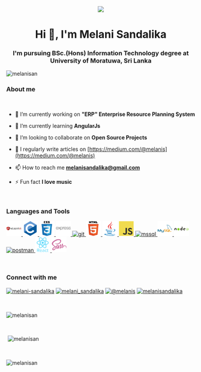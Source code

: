 <div align="center">
    <a href="#"><img width="50%" height="auto" src="https://media4.giphy.com/media/L1R1tvI9svkIWwpVYr/giphy.gif?cid=6c09b952dc4cbb453bbba930912db5e7342f6530a927086c&rid=giphy.gif&ct=g" "/></a>
</div>

<h1 align="center">Hi 👋, I'm Melani Sandalika</h1>
<h3 align="center">I'm pursuing BSc.(Hons) Information Technology degree at University of Moratuwa, Sri Lanka</h3>


<p align="left"> <img src="https://komarev.com/ghpvc/?username=melanisan&label=Profile%20views&color=0e75b6&style=flat" alt="melanisan" /> </p>

<h3 align="left">About me</h3><br>
     
- 🔭 I’m currently working on **"ERP" Enterprise Resource Planning System**

- 🌱 I’m currently learning **AngularJs**

- 👯 I’m looking to collaborate on **Open Source Projects**

- 📝 I regularly write articles on [https://medium.com/@melanis](https://medium.com/@melanis)

- 📫 How to reach me **melanisandalika@gmail.com**

- ⚡ Fun fact **I love music**
<br>
<h3 align="left">Languages and Tools</h3>
<p align="left"> <a href="https://angular.io" target="_blank" rel="noreferrer"> <img src="https://raw.githubusercontent.com/devicons/devicon/master/icons/angularjs/angularjs-original-wordmark.svg" alt="angularjs" width="40" height="40"/> </a> <a href="https://www.cprogramming.com/" target="_blank" rel="noreferrer"> <img src="https://raw.githubusercontent.com/devicons/devicon/master/icons/c/c-original.svg" alt="c" width="40" height="40"/> </a> <a href="https://www.w3schools.com/css/" target="_blank" rel="noreferrer"> <img src="https://raw.githubusercontent.com/devicons/devicon/master/icons/css3/css3-original-wordmark.svg" alt="css3" width="40" height="40"/> </a> <a href="https://expressjs.com" target="_blank" rel="noreferrer"> <img src="https://raw.githubusercontent.com/devicons/devicon/master/icons/express/express-original-wordmark.svg" alt="express" width="40" height="40"/> </a> <a href="https://git-scm.com/" target="_blank" rel="noreferrer"> <img src="https://www.vectorlogo.zone/logos/git-scm/git-scm-icon.svg" alt="git" width="40" height="40"/> </a> <a href="https://www.w3.org/html/" target="_blank" rel="noreferrer"> <img src="https://raw.githubusercontent.com/devicons/devicon/master/icons/html5/html5-original-wordmark.svg" alt="html5" width="40" height="40"/> </a> <a href="https://www.java.com" target="_blank" rel="noreferrer"> <img src="https://raw.githubusercontent.com/devicons/devicon/master/icons/java/java-original.svg" alt="java" width="40" height="40"/> </a> <a href="https://developer.mozilla.org/en-US/docs/Web/JavaScript" target="_blank" rel="noreferrer"> <img src="https://raw.githubusercontent.com/devicons/devicon/master/icons/javascript/javascript-original.svg" alt="javascript" width="40" height="40"/> </a> <a href="https://www.microsoft.com/en-us/sql-server" target="_blank" rel="noreferrer"> <img src="https://www.svgrepo.com/show/303229/microsoft-sql-server-logo.svg" alt="mssql" width="40" height="40"/> </a> <a href="https://www.mysql.com/" target="_blank" rel="noreferrer"> <img src="https://raw.githubusercontent.com/devicons/devicon/master/icons/mysql/mysql-original-wordmark.svg" alt="mysql" width="40" height="40"/> </a> <a href="https://nodejs.org" target="_blank" rel="noreferrer"> <img src="https://raw.githubusercontent.com/devicons/devicon/master/icons/nodejs/nodejs-original-wordmark.svg" alt="nodejs" width="40" height="40"/> </a> <a href="https://postman.com" target="_blank" rel="noreferrer"> <img src="https://www.vectorlogo.zone/logos/getpostman/getpostman-icon.svg" alt="postman" width="40" height="40"/> </a> <a href="https://reactjs.org/" target="_blank" rel="noreferrer"> <img src="https://raw.githubusercontent.com/devicons/devicon/master/icons/react/react-original-wordmark.svg" alt="react" width="40" height="40"/> </a> <a href="https://sass-lang.com" target="_blank" rel="noreferrer"> <img src="https://raw.githubusercontent.com/devicons/devicon/master/icons/sass/sass-original.svg" alt="sass" width="40" height="40"/> </a> </p>
<br>
<h3 align="left">Connect with me</h3>
<p align="left">
<a href="https://linkedin.com/in/melani-sandalika" target="blank"><img align="center" src="https://raw.githubusercontent.com/rahuldkjain/github-profile-readme-generator/master/src/images/icons/Social/linked-in-alt.svg" alt="melani-sandalika" height="30" width="40" /></a>
<a href="https://instagram.com/melani_sandalika" target="blank"><img align="center" src="https://raw.githubusercontent.com/rahuldkjain/github-profile-readme-generator/master/src/images/icons/Social/instagram.svg" alt="melani_sandalika" height="30" width="40" /></a>
<a href="https://medium.com/@melanis" target="blank"><img align="center" src="https://raw.githubusercontent.com/rahuldkjain/github-profile-readme-generator/master/src/images/icons/Social/medium.svg" alt="@melanis" height="30" width="40" /></a>
<a href="https://www.hackerrank.com/melanisandalika" target="blank"><img align="center" src="https://raw.githubusercontent.com/rahuldkjain/github-profile-readme-generator/master/src/images/icons/Social/hackerrank.svg" alt="melanisandalika" height="30" width="40" /></a>
</p>
<br>      
<p><img align="center" src="https://github-readme-stats.vercel.app/api/top-langs?username=melanisan&langs_count=8&count_private=true&layout=compact&theme=react&hide_border=true&bg_color=0D1117" alt="melanisan" /></p>
        
 
<br>
<p>&nbsp;<img align="center" src="https://github-readme-stats.vercel.app/api?username=melanisan&show_icons=true&count_private=true&theme=react&hide_border=true&bg_color=0D1117" alt="melanisan" /></p>


<br>
<p><img align="center" src="https://github-readme-streak-stats.herokuapp.com/?user=melanisan&theme=black-ice&hide_border=true&stroke=0000&background=0D1117" alt="melanisan" /></p>


